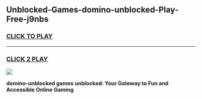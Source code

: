 
## Unblocked-Games-domino-unblocked-Play-Free-j9nbs
<h3>
<a href="https://premium76.site?title=domino-unblocked&ref=21A">CLICK TO PLAY</a></h3>
<hr>

<h3>
<a href="https://premium76.site?title=domino-unblocked&ref=21A">CLICK 2 PLAY</a>
  
</h3>

<a href="https://premium76.site?title=domino-unblocked&ref=21A"><img src="https://clearcache.store/games.png"></a>


**domino-unblocked games unblocked: Your Gateway to Fun and Accessible Online Gaming**
